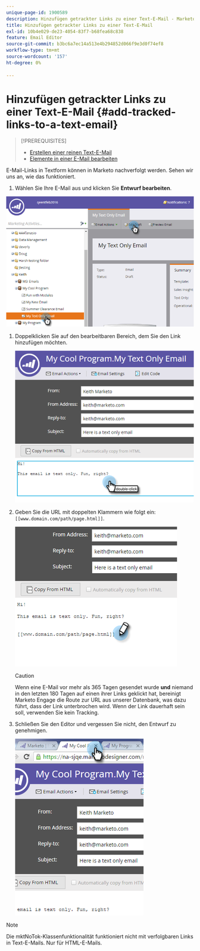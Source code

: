```yaml
---
unique-page-id: 1900589
description: Hinzufügen getrackter Links zu einer Text-E-Mail - Marketo-Dokumente - Produktdokumentation
title: Hinzufügen getrackter Links zu einer Text-E-Mail
exl-id: 10b4e029-de23-4054-83f7-b68fea68c838
feature: Email Editor
source-git-commit: b3bc6a7ec14a513e4b294852d066f9e3d0f74ef8
workflow-type: tm+mt
source-wordcount: '157'
ht-degree: 0%

---
```


# Hinzufügen getrackter Links zu einer Text-E-Mail {#add-tracked-links-to-a-text-email}

>[!PREREQUISITES]
>
>* [Erstellen einer reinen Text-E-Mail](/help/marketo/product-docs/email-marketing/general/creating-an-email/create-a-text-only-email.md)
>* [Elemente in einer E-Mail bearbeiten](/help/marketo/product-docs/email-marketing/general/email-editor-2/edit-elements-in-an-email.md)

E-Mail-Links in Textform können in Marketo nachverfolgt werden. Sehen wir uns an, wie das funktioniert.

1. Wählen Sie Ihre E-Mail aus und klicken Sie **Entwurf bearbeiten**.

![](assets/one-9.png)

1. Doppelklicken Sie auf den bearbeitbaren Bereich, dem Sie den Link hinzufügen möchten.

   ![](assets/two-8.png)

1. Geben Sie die URL mit doppelten Klammern wie folgt ein: `[[www.domain.com/path/page.html]]`.

   ![](assets/three-8.png)

   >[!CAUTION]
   >
   >Wenn eine E-Mail vor mehr als 365 Tagen gesendet wurde **und** niemand in den letzten 180 Tagen auf einen ihrer Links geklickt hat, bereinigt Marketo Engage die Route zur URL aus unserer Datenbank, was dazu führt, dass der Link unterbrochen wird. Wenn der Link dauerhaft sein soll, verwenden Sie kein Tracking.

1. Schließen Sie den Editor und vergessen Sie nicht, den Entwurf zu genehmigen.

   ![](assets/four-6.png)

>[!NOTE]
>
>Die mktNoTok-Klassenfunktionalität funktioniert nicht mit verfolgbaren Links in Text-E-Mails. Nur für HTML-E-Mails.
